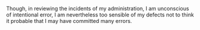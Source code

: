 Though, in reviewing the incidents of my administration, I am unconscious of intentional error, I am nevertheless too sensible of my defects not to think it probable that I may have committed many errors. 